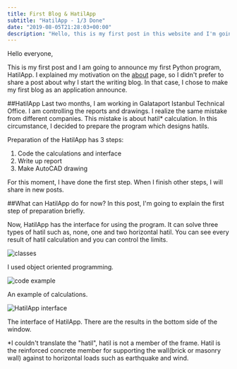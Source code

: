 ```yaml
---
title: First Blog & HatilApp
subtitle: "HatilApp - 1/3 Done"
date: "2019-08-05T21:28:03+00:00"
description: "Hello, this is my first post in this website and I'm going to announce HatilApp"
---
```


Hello everyone,

This is my first post and I am going to announce my first Python program, HatilApp.
I explained my motivation on the [about](https://alitalhaatici.com/about "Ali Talha Atici - About Page") page, so I didn't prefer to share a post about why I start the writing blog. In that case, I chose to make my first blog as an application announce.

##HatilApp
Last two months, I am working in Galataport Istanbul Technical Office. I am controlling the reports and drawings. I realize the same mistake from different companies. This mistake is about hatil* calculation. In this circumstance, I decided to prepare the program which designs hatils. 

Preparation of the HatilApp has 3 steps:
1) Code the calculations and interface
2) Write up report
3) Make AutoCAD drawing

For this moment, I have done the first step. When I finish other steps, I will share in new posts.

##What can HatilApp do for now?
In this post, I'm going to explain the first step of preparation briefly.

Now, HatilApp has the interface for using the program. It can solve three types of hatil such as, none, one and two horizontal hatil. You can see every result of hatil calculation and you can control the limits.

![](/class.png "classes")

I used object oriented programming.

![](/code.png "code example")

An example of calculations.

![](/interface.png "HatilApp interface")

The interface of HatilApp. There are the results in the bottom side of the window.


*I couldn't translate the "hatil", hatil is not a member of the frame. Hatil is the reinforced concrete member for supporting the wall(brick or masonry wall) against to horizontal loads such as earthquake and wind.